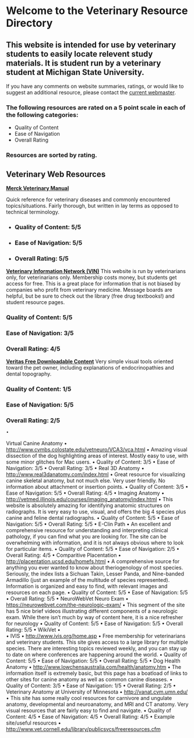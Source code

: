 # **Welcome to the Veterinary Resource Directory**

## This website is intended for use by veterinary students to easily locate relevent study materials. It is student run by a veterinary student at Michigan State University.

If you have any comments on website summaries, ratings, or would like to suggest an additional resource, please contact the [current webmaster](mailto:CPieprzyk@gmail.com).

### The following resources are rated on a 5 point scale in each of the following categories: 
- Quality of Content
- Ease of Navigation
- Overall Rating

### Resources are sorted by rating.

## Veterinary Web Resources

[**Merck Veterinary Manual**](http://www.merckvetmanual.com/)

Quick reference for veterinary diseases and commonly encountered topics/situations. Fairly thorough, but written in lay terms as opposed to technical terminology.

- ### Quality of Content: 5/5
- ### Ease of Navigation: 5/5
- ### Overall Rating: 5/5

[**Veterinary Information Network (VIN)**](www.vin.com)
This website is run by veterinarians only, for veterinarians only. Membership costs money, but students get access for free. This is a great place for information that is not biased by companies who profit from veterinary medicine. Message boards are helpful, but be sure to check out the library (free drug textbooks!) and student resource pages.
### Quality of Content: 5/5
### Ease of Navigation: 3/5
### Overall Rating: 4/5

[**Veritas Free Downloadable Content**](https://www.veritasdvm.com/web/veritas/downloads)
Very simple visual tools oriented toward the pet owner, including explanations of endocrinopathies and dental topography. 
### Quality of Content: 1/5
### Ease of Navigation: 5/5
### Overall Rating: 2/5
	•	
  Virtual Canine Anatomy
	•	http://www.cvmbs.colostate.edu/vetneuro/VCA3/vca.html
	•	Amazing visual dissection of the dog highlighting areas of interest. Mostly easy to use, with some minor glitches for Mac users. 
	•	Quality of Content: 3/5
	•	Ease of Navigation: 3/5
	•	Overall Rating: 3/5
	•	Real 3D Anatomy
	•	http://www.real3danatomy.com/index.html
	•	Great resource for visualizing canine skeletal anatomy, but not much else. Very user friendly. No information about attachment or insertion points.
	•	Quality of Content: 3/5
	•	Ease of Navigation: 5/5
	•	Overall Rating: 4/5
	•	Imaging Anatomy
	•	http://vetmed.illinois.edu/courses/imaging_anatomy/index.html
	•	This website is absolutely amazing for identifying anatomic structures on radiographs. It is very easy to use, visual, and offers the big 4 species plus canine and feline dental radiographs.
	•	Quality of Content: 5/5
	•	Ease of Navigation: 5/5
	•	Overall Rating: 5/5
	•	E-Clin Path
	•	An excellent and comprehensive resource for understanding and interpreting clinical pathology, if you can find what you are looking for. The site can be overwhelming with information, and it is not always obvious where to look for particular items.
	•	Quality of Content: 5/5
	•	Ease of Navigation: 2/5
	•	Overall Rating: 4/5
	•	Comparitive Placentation
	•	http://placentation.ucsd.edu/homefs.html
	•	A comprehensive source for anything you ever wanted to know about theriogenology of most species. Seriously, the index lists a Sichuan Takin,  Lesser Panda, and Nine-banded Armadillo (just an example of the multitude of species represented). Information is organized and easy to find, with relevant images and resources on each page.
	•	Quality of Content: 5/5
	•	Ease of Navigation: 5/5
	•	Overall Rating: 5/5
	•	NeuroWebVet Neuro Exam
	•	https://neurowebvet.com/the-neurologic-exam/
	•	This segment of the site has 5 nice brief videos illustrating different components of a neurologic exam. While there isn’t much by way of content here, it is a nice refresher for neurology
	•	Quality of Content: 5/5
	•	Ease of Navigation: 5/5
	•	Overall Rating: 5/5
	•	WikiVet
	•	
	•	IVIS
	•	http://www.ivis.org/home.asp
	•	Free membership for veterinarians and veterinary students. This site gives access to a large library for multiple species. There are interesting topics reviewed weekly, and you can stay up to date on where conferences are happening around the world.
	•	Quality of Content: 5/5
	•	Ease of Navigation: 5/5
	•	Overall Rating: 5/5
	•	Dog Health Anatomy
	•	http://www.lowchensaustralia.com/health/anatomy.htm
	•	The information itself is extremely basic, but this page has a boatload of links to other sites for canine anatomy as well as common canine diseases.
	•	Quality of Content: 3/5
	•	Ease of Navigation: 1/5
	•	Overall Rating: 2/5
	•	Veterinary Anatomy at University of Minnesota
	•	http://vanat.cvm.umn.edu/
	•	This site has some really cool resources for carnivore and ungulate anatomy, developmental and neuroanatomy, and MRI and CT anatomy. Very visual resources that are fairly easy to find and navigate.
	•	Quality of Content: 4/5
	•	Ease of Navigation: 4/5
	•	Overall Rating: 4/5
	•	Example site/useful resources
	•	http://www.vet.cornell.edu/library/publicsvcs/freeresources.cfm
